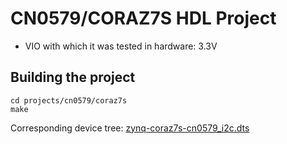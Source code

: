 <!-- no_build_example, no_no_os -->

# CN0579/CORAZ7S HDL Project

- VIO with which it was tested in hardware: 3.3V

## Building the project

```
cd projects/cn0579/coraz7s
make
```

Corresponding device tree: [zynq-coraz7s-cn0579_i2c.dts](https://github.com/analogdevicesinc/linux/blob/main/arch/arm/boot/dts/xilinx/zynq-coraz7s-cn0579_i2c.dts)
